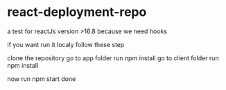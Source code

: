 # react-deployment-repo
a test for reactJs version >16.8 because we need hooks

if you want run it localy
follow these  step

clone the repository
go to app folder
run npm install
go to client folder
run npm install

now run npm start 
done
